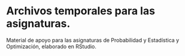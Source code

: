 # Archivos temporales para las asignaturas.
Material de apoyo para las asignaturas de Probabilidad y Estadística y Optimización, elaborado en RStudio.
